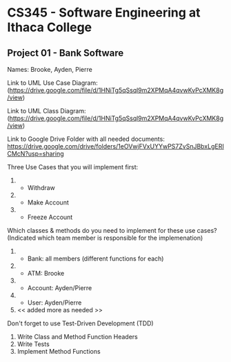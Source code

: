 # CS345 - Software Engineering at Ithaca College
## Project 01 - Bank Software

Names:
Brooke, Ayden, Pierre

Link to UML Use Case Diagram:
(https://drive.google.com/file/d/1HNiTg5qSsql9m2XPMqA4qvwKvPcXMK8g/view)

Link to UML Class Diagram:
(https://drive.google.com/file/d/1HNiTg5qSsql9m2XPMqA4qvwKvPcXMK8g/view)

Link to Google Drive Folder with all needed documents:
https://drive.google.com/drive/folders/1eOVwjFVxUYYwPS7ZvSnJBbxLgERICMcN?usp=sharing

Three Use Cases that you will implement first:
1. - Withdraw
2. - Make Account
3. - Freeze Account

Which classes & methods do you need to implement for these use cases?
(Indicated which team member is responsible for the implemenation)
1. - Bank: all members (different functions for each)
2. - ATM: Brooke
3. - Account: Ayden/Pierre
4. - User: Ayden/Pierre
5. << added more as needed >>

Don't forget to use Test-Driven Development (TDD)
1. Write Class and Method Function Headers
2. Write Tests
3. Implement Method Functions

